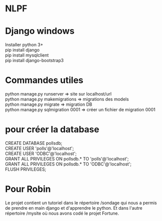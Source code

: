# NLPF
# Django windows
Installer python 3+  
pip install django  
pip install mysqlclient  
pip install django-bootstrap3  

# Commandes utiles
python manage.py runserver => site sur localhost/url  
python manage.py makemigrations => migrations des models  
python manage.py migrate => migration DB  
python manage.py sqlmigration 0001 => créer un fichier de migration 0001  

# pour créer la database
CREATE DATABASE pollsdb;  
CREATE USER 'polls'@'localhost';  
CREATE USER 'ODBC'@'localhost';  
GRANT ALL PRIVILEGES ON pollsdb.* TO 'polls'@'localhost';  
GRANT ALL PRIVILEGES ON pollsdb.* TO 'ODBC'@'localhost';  
FLUSH PRIVILEGES;  

# Pour Robin
Le projet contient un tutoriel dans le répertoire /sondage qui nous a permis de prendre en main django et d'apprendre le python. Et dans l'autre répertoire /mysite où nous avons codé le projet Fortune.

